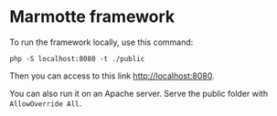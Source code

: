 # Marmotte framework

To run the framework locally, use this command:

```shell
php -S localhost:8080 -t ./public
```

Then you can access to this link [http://localhost:8080](http://localhost:8080).

You can also run it on an Apache server. Serve the public folder with `AllowOverride All`.
